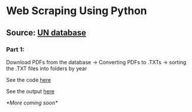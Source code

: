 # Web Scraping Using Python

## Source: [UN database](https://treaties.un.org/Pages/MSDatabase.aspx?clang=_en)

### Part 1: 
Download PDFs from the database -> Converting PDFs to .TXTs -> sorting the .TXT files into folders by year

See the code [here](./sorting_in_folders.py)

See the output [here](./2019)


*\*More coming soon\**
